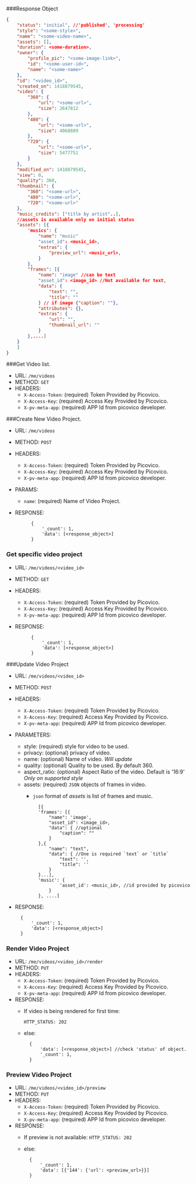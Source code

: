 ###Response Object
```json
{
    "status": "initial", //'published', 'processing'
    "style": "<some-style>",
    "name": "<some-video-name>",
    "assets": [],
    "duration": <some-duration>,
    "owner": {
        "profile_pic": "<some-image-link>",
        "id": "<some-user-id>",
        "name": "<some-name>"
    },
    "id": "<video_id>",
    "created_on": 1418879545,
    "video": {
        "360": {
            "url": "<some-url>",
            "size": 2647812
        },
        "480": {
            "url": "<some-url>",
            "size": 4068889
        },
        "720": {
            "url": "<some-url>",
            "size": 5477751
        }
    },
    "modified_on": 1418879545,
    "view": 0,
    "quality": 360,
    "thumbnail": {
        "360": "<some-url>",
        "480": "<some-url>",
        "720": "<some-url>"
    },
    "music_credits": ["title by artist"..],
    //assets is available only on initial status
    "assets": [{
        'musics': {
            "name": "music"
            "asset_id": <music_id>,
            "extras": {
                "preview_url": <music_url>,
            }
        },
        "frames": [{
            "name": "image" //can be text
            "asset_id": <image_id> //Not available for text,
            "data": {
                "text": "",
                "title": ""
            } // if image {"caption": ""},
            "attributes": {},
            "extras": {
                "url": "",
                "thumbnail_url": ""
            }
        },....]
    }
    ]
}
```
###Get Video list.
- URL: `/me/videos`
- METHOD: `GET`
- HEADERS:
    - `X-Access-Token`: (required) Token Provided by Picovico.
    - `X-Access-Key`: (required) Access Key Provided by Picovico.
    - `X-pv-meta-app`: (required) APP Id from picovico developer.


###Create New Video Project.
- URL: `/me/videos`
- METHOD: `POST`
- HEADERS:
    - `X-Access-Token`: (required) Token Provided by Picovico.
    - `X-Access-Key`: (required) Access Key Provided by Picovico.
    - `X-pv-meta-app`: (required) APP Id from picovico developer.
- PARAMS:
    - `name`: (required) Name of Video Project.
- RESPONSE:

            {
                '_count': 1,
                'data': [<response_object>]
            }

### Get specific video project
- URL: `/me/videos/<video_id>`
- METHOD: `GET`
- HEADERS:
    - `X-Access-Token`: (required) Token Provided by Picovico.
    - `X-Access-Key`: (required) Access Key Provided by Picovico.
    - `X-pv-meta-app`: (required) APP Id from picovico developer.
- RESPONSE:

            {
                '_count': 1,
                'data': [<response_object>]
            }


###Update Video Project
- URL: `/me/videos/<video_id>`
- METHOD: `POST`
- HEADERS:
    - `X-Access-Token`: (required) Token Provided by Picovico.
    - `X-Access-Key`: (required) Access Key Provided by Picovico.
    - `X-pv-meta-app`: (required) APP Id from picovico developer.
- PARAMETERS:
    - style: (required) style for video to be used.
    - privacy: (optional) privacy of video.
    - name: (optional) Name of video. *Will update*
    - quality: (optional) Quality to be used. By default 360.
    - aspect_ratio: (optional) Aspect Ratio of the video. Default is '16:9' *Only on supported style*
    - assets: (required) `JSON` objects of frames in video.
        - `json` format of *assets* is list of frames and music.
            
                [{
                'frames': [{
                    "name": 'image',
                    "asset_id": <image_id>,
                    "data": { //optional
                        "caption": ""
                    }
                },{
                    "name": "text",
                    "data": { //One is required `text` or `title`
                        "text": '',
                        "title": ''
                    }
                }...],
                'music': {
                        'asset_id': <music_id>, //id provided by picovico
                    } 
                }, ....]

- RESPONSE:
    
        {
            '_count': 1,
            'data': [<response_object>] 
        }

### Render Video Project
- URL: `/me/videos/<video_id>/render`
- METHOD: `PUT`
- HEADERS:
    - `X-Access-Token`: (required) Token Provided by Picovico.
    - `X-Access-Key`: (required) Access Key Provided by Picovico.
    - `X-pv-meta-app`: (required) APP Id from picovico developer.
- RESPONSE:
    - If video is being rendered for first time:
        
        `HTTP_STATUS: 202`
    
    - else:
        
            {
                'data': [<response_object>] //check 'status' of object.
                '_count': 1,
            }
    

### Preview Video Project
- URL: `/me/videos/<video_id>/preview`
- METHOD: `PUT`
- HEADERS:
    - `X-Access-Token`: (required) Token Provided by Picovico.
    - `X-Access-Key`: (required) Access Key Provided by Picovico.
    - `X-pv-meta-app`: (required) APP Id from picovico developer.
- RESPONSE: 
    - If preview is not available: `HTTP_STATUS: 202`
    - else:
        
            {
                '_count': 1,
                'data': [{'144': {'url': <preview_url>}}] 
            }
        
    

